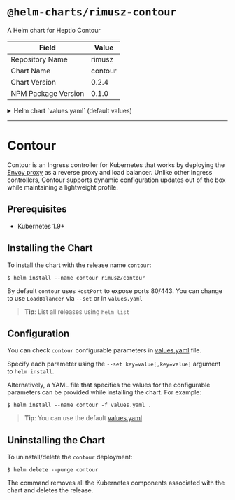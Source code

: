 # `@helm-charts/rimusz-contour`

A Helm chart for Heptio Contour

| Field               | Value   |
| ------------------- | ------- |
| Repository Name     | rimusz  |
| Chart Name          | contour |
| Chart Version       | 0.2.4   |
| NPM Package Version | 0.1.0   |

<details>

<summary>Helm chart `values.yaml` (default values)</summary>

```yaml
# Default values for contour.
# This is a YAML-formatted file.
# Declare variables to be passed into your templates.

replicaCount: 1

contour:
  image:
    repository: gcr.io/heptio-images/contour
    # Note that by default we use appVersion to get images tag
    # tag:
    pullPolicy: Always

envoy:
  image:
    repository: docker.io/envoyproxy/envoy-alpine
    tag: v1.7.0
    pullPolicy: IfNotPresent
# Contour specific Deployment annotations
annotations:
  prometheus.io/scrape: 'true'
  prometheus.io/port: '9001'
  prometheus.io/path: '/stats'
  prometheus.io/format: 'prometheus'

service:
  type: LoadBalancer
  loadBalancerIP: ''
  # Contour specific Service annotations
  annotations: {}
  # This annotation puts the AWS ELB into "TCP" mode so that it does not
  # do HTTP negotiation for HTTPS connections at the ELB edge.
  # The downside of this is the remote IP address of all connections will
  # appear to be the internal address of the ELB. See docs/proxy-proto.md
  # for information about enabling the PROXY protocol on the ELB to recover
  # the original remote IP address.
  # service.beta.kubernetes.io/aws-load-balancer-backend-protocol: tcp

ingressRoutes:
  enabled: false

resources:
  {}
  # We usually recommend not to specify default resources and to leave this as a conscious
  # choice for the user. This also increases chances charts run on environments with little
  # resources, such as Minikube. If you do want to specify resources, uncomment the following
  # lines, adjust them as necessary, and remove the curly braces after 'resources:'.
  # limits:
  #  cpu: 100m
  #  memory: 128Mi
  # requests:
  #  cpu: 100m
  #  memory: 128Mi

# RBAC manifests management
rbac:
  enabled: true

nodeSelector: {}

tolerations: {}
```

</details>

---

# Contour

Contour is an Ingress controller for Kubernetes that works by deploying the [Envoy proxy](https://www.envoyproxy.io/) as a reverse proxy and load balancer.
Unlike other Ingress controllers, Contour supports dynamic configuration updates out of the box while maintaining a lightweight profile.

## Prerequisites

- Kubernetes 1.9+

## Installing the Chart

To install the chart with the release name `contour`:

```console
$ helm install --name contour rimusz/contour
```

By default `contour` uses `HostPort` to expose ports 80/443. You can change to use `LoadBalancer` via `--set` or in `values.yaml`

> **Tip**: List all releases using `helm list`

## Configuration

You can check `contour` configurable parameters in [values.yaml](values.yaml) file.

Specify each parameter using the `--set key=value[,key=value]` argument to `helm install`.

Alternatively, a YAML file that specifies the values for the configurable parameters can be provided while installing the chart.
For example:

```console
$ helm install --name contour -f values.yaml .
```

> **Tip**: You can use the default [values.yaml](values.yaml)

## Uninstalling the Chart

To uninstall/delete the `contour` deployment:

```console
$ helm delete --purge contour
```

The command removes all the Kubernetes components associated with the chart and deletes the release.
